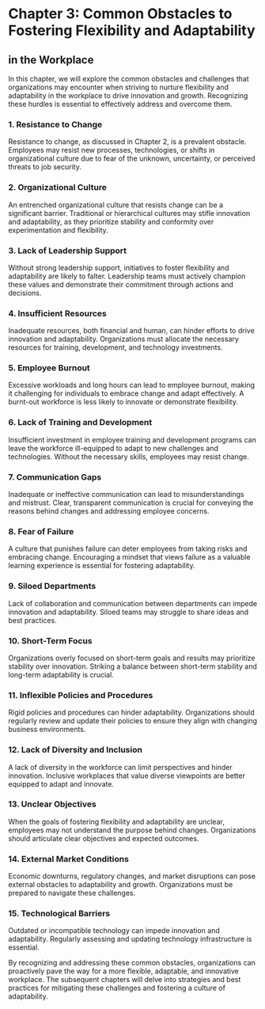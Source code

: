 Chapter 3: Common Obstacles to Fostering Flexibility and Adaptability
=====================================================================

in the Workplace
----------------

In this chapter, we will explore the common obstacles and challenges that organizations may encounter when striving to nurture flexibility and adaptability in the workplace to drive innovation and growth. Recognizing these hurdles is essential to effectively address and overcome them.

### **1. Resistance to Change**

Resistance to change, as discussed in Chapter 2, is a prevalent obstacle. Employees may resist new processes, technologies, or shifts in organizational culture due to fear of the unknown, uncertainty, or perceived threats to job security.

### **2. Organizational Culture**

An entrenched organizational culture that resists change can be a significant barrier. Traditional or hierarchical cultures may stifle innovation and adaptability, as they prioritize stability and conformity over experimentation and flexibility.

### **3. Lack of Leadership Support**

Without strong leadership support, initiatives to foster flexibility and adaptability are likely to falter. Leadership teams must actively champion these values and demonstrate their commitment through actions and decisions.

### **4. Insufficient Resources**

Inadequate resources, both financial and human, can hinder efforts to drive innovation and adaptability. Organizations must allocate the necessary resources for training, development, and technology investments.

### **5. Employee Burnout**

Excessive workloads and long hours can lead to employee burnout, making it challenging for individuals to embrace change and adapt effectively. A burnt-out workforce is less likely to innovate or demonstrate flexibility.

### **6. Lack of Training and Development**

Insufficient investment in employee training and development programs can leave the workforce ill-equipped to adapt to new challenges and technologies. Without the necessary skills, employees may resist change.

### **7. Communication Gaps**

Inadequate or ineffective communication can lead to misunderstandings and mistrust. Clear, transparent communication is crucial for conveying the reasons behind changes and addressing employee concerns.

### **8. Fear of Failure**

A culture that punishes failure can deter employees from taking risks and embracing change. Encouraging a mindset that views failure as a valuable learning experience is essential for fostering adaptability.

### **9. Siloed Departments**

Lack of collaboration and communication between departments can impede innovation and adaptability. Siloed teams may struggle to share ideas and best practices.

### **10. Short-Term Focus**

Organizations overly focused on short-term goals and results may prioritize stability over innovation. Striking a balance between short-term stability and long-term adaptability is crucial.

### **11. Inflexible Policies and Procedures**

Rigid policies and procedures can hinder adaptability. Organizations should regularly review and update their policies to ensure they align with changing business environments.

### **12. Lack of Diversity and Inclusion**

A lack of diversity in the workforce can limit perspectives and hinder innovation. Inclusive workplaces that value diverse viewpoints are better equipped to adapt and innovate.

### **13. Unclear Objectives**

When the goals of fostering flexibility and adaptability are unclear, employees may not understand the purpose behind changes. Organizations should articulate clear objectives and expected outcomes.

### **14. External Market Conditions**

Economic downturns, regulatory changes, and market disruptions can pose external obstacles to adaptability and growth. Organizations must be prepared to navigate these challenges.

### **15. Technological Barriers**

Outdated or incompatible technology can impede innovation and adaptability. Regularly assessing and updating technology infrastructure is essential.

By recognizing and addressing these common obstacles, organizations can proactively pave the way for a more flexible, adaptable, and innovative workplace. The subsequent chapters will delve into strategies and best practices for mitigating these challenges and fostering a culture of adaptability.
